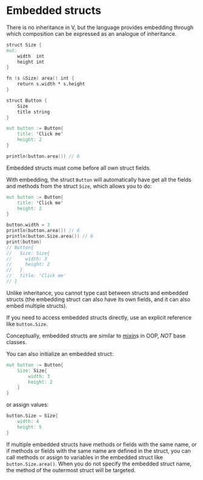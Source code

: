 # Embedded structs

There is no inheritance in V, but the language provides embedding through which composition can be expressed
as an analogue of inheritance.

```v play
struct Size {
mut:
	width  int
	height int
}

fn (s &Size) area() int {
	return s.width * s.height
}

struct Button {
	Size
	title string
}

mut button := Button{
	title: 'Click me'
	height: 2
}

println(button.area()) // 6
```

Embedded structs must come before all own struct fields.

With embedding, the struct `Button` will automatically have get all the fields and methods from
the struct `Size`, which allows you to do:

```v
mut button := Button{
	title: 'Click me'
	height: 2
}

button.width = 3
println(button.area()) // 6
println(button.Size.area()) // 6
print(button)
// Button{
//   Size: Size{
// 	   width: 3
// 	   height: 2
//   }
//   title: 'Click me'
// }
```

Unlike inheritance, you cannot type cast between structs and embedded structs
(the embedding struct can also have its own fields, and it can also embed multiple structs).

If you need to access embedded structs directly, use an explicit reference like `button.Size`.

Conceptually, embedded structs are similar to [mixin](https://en.wikipedia.org/wiki/Mixin)s
in OOP, *NOT* base classes.

You can also initialize an embedded struct:

```v oksyntax
mut button := Button{
	Size: Size{
		width: 3
		height: 2
	}
}
```

or assign values:

```v oksyntax
button.Size = Size{
	width: 4
	height: 5
}
```

If multiple embedded structs have methods or fields with the same name, or if methods or fields
with the same name are defined in the struct, you can call methods or assign to variables in
the embedded struct like `button.Size.area()`.
When you do not specify the embedded struct name, the method of the outermost struct will be
targeted.
